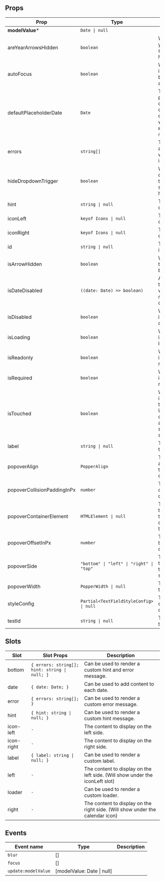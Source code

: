 <!-- This file is automatically generated, do not edit manually. -->

## Props

| Prop | Type | Description | Default |
| ---- | ---- | ----------- | ------- |
| **modelValue*** | `Date \| null` |  |  |
| areYearArrowsHidden | `boolean` | Whether the year arrows should be hidden. | `false` |
| autoFocus | `boolean` | Whether the input should be focused automatically. | `false` |
| defaultPlaceholderDate | `Date` | The default placeholder date of the calendar. Will only be used when `modelValue` is `null`. | `new Date()` |
| errors | `string[]` | The errors associated with the input. | `[]` |
| hideDropdownTrigger | `boolean` | Whether the dropdown trigger should be hidden. | `false` |
| hint | `string \| null` | The hint text of the input. | `null` |
| iconLeft | `keyof Icons \| null` | The left icon of the input. | `null` |
| iconRight | `keyof Icons \| null` | The right icon of the input. | `null` |
| id | `string \| null` | The id of the input. | `null` |
| isArrowHidden | `boolean` | When true, the arrow will be hidden. | `false` |
| isDateDisabled | `((date: Date) => boolean)` | A function that returns whether or not a date is disabled. | `false` |
| isDisabled | `boolean` | Whether the input is disabled. | `false` |
| isLoading | `boolean` | Whether the input is loading. | `false` |
| isReadonly | `boolean` | Whether the input is readonly. | `false` |
| isRequired | `boolean` | Whether the input is required. | `false` |
| isTouched | `boolean` | Whether the input is touched. Used to determine if an error should be shown. | `false` |
| label | `string \| null` | The label of the input. | `null` |
| popoverAlign | `PopperAlign` | The alignment of the popper content. | `"end"` |
| popoverCollisionPaddingInPx | `number` | The padding of the popper collision. | `12` |
| popoverContainerElement | `HTMLElement \| null` | The element to render the tooltip in. By default this is the viewport | `null` |
| popoverOffsetInPx | `number` | The offset of the popper content. | `12` |
| popoverSide | `"bottom" \| "left" \| "right" \| "top"` | The side of the trigger the tooltip should be on. | `"bottom"` |
| popoverWidth | `PopperWidth \| null` | The width of the popper. | `null` |
| styleConfig | `Partial<TextFieldStyleConfig> \| null` | The style config of the component. | `null` |
| testId | `string \| null` | The test id of the input. | `null` |

## Slots

| Slot | Slot Props | Description |
| --------- | ---- | ----------- |
| bottom | `{ errors: string[]; hint: string \| null; }` | Can be used to render a custom hint and error message. |
| date | `{ date: Date; }` | Can be used to add content to each date. |
| error | `{ errors: string[]; }` | Can be used to render a custom error message. |
| hint | `{ hint: string \| null; }` | Can be used to render a custom hint message. |
| icon-left | `-` | The content to display on the left side. |
| icon-right | `-` | The content to display on the right side. |
| label | `{ label: string \| null; }` | Can be used to render a custom label. |
| left | `-` | The content to display on the left side. (Will show under the iconLeft slot) |
| loader | `-` | Can be used to render a custom loader. |
| right | `-` | The content to display on the right side. (Will show under the calendar icon) |

## Events

| Event name | Type | Description |
| ---------- | ---- | ----------- |
| `blur` | [] |  |
| `focus` | [] |  |
| `update:modelValue` | [modelValue: Date \| null] |  |
